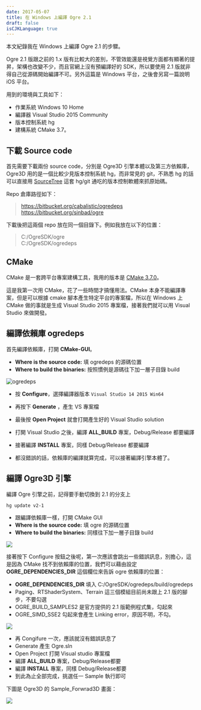 ```yaml
---
date: 2017-05-07
title: 在 Windows 上編譯 Ogre 2.1
draft: false
isCJKLanguage: true
---
```

本文紀錄我在 Windows 上編譯 Ogre 2.1 的步驟。

Ogre 2.1 版跟之前的 1.x 版有比較大的差別，不管效能還是視覺方面都有顯著的提昇，架構也改變不少，而且官網上沒有預編譯好的 SDK，所以要使用 2.1 版就非得自己從源碼開始編譯不可。另外這篇是 Windows 平台，之後會另寫一篇說明 iOS 平台。

用到的環境與工具如下：

- 作業系統 Windows 10 Home
- 編譯器 Visual Studio 2015 Community
- 版本控制系統 hg 
- 建構系統 CMake 3.7。

## 下載 Source code

首先需要下載兩份 source code，分別是 Ogre3D 引擎本體以及第三方依賴庫，Ogre3D 用的是一個比較少見版本控制系統 hg，而非常見的 git，不熟悉 hg 的話可以直接用 [SourceTree][sourcetree] 這套 hg/git 通吃的版本控制軟體來抓原始碼。

Repo 倉庫路徑如下：

> https://bitbucket.org/cabalistic/ogredeps <br/>
> https://bitbucket.org/sinbad/ogre

下載後把這兩個 repo 放在同一個目錄下。例如我放在以下的位置：

> C:/OgreSDK/ogre <br/>
> C:/OgreSDK/ogredeps

[sourcetree]: https://www.sourcetreeapp.com/

## CMake

CMake 是一套跨平台專案建構工具，我用的版本是 [CMake 3.7.0][0]。

這是我第一次用 CMake，花了一些時間才搞懂用法。CMake 本身不能編譯專案，但是可以根據 cmake 腳本產生特定平台的專案檔，所以在 Windows 上 CMake 做的事就是生成 Visual Studio 2015 專案檔，接著我們就可以用 Visual Studio 來做開發。

[0]: https://cmake.org/  "CMake official site"

## 編譯依賴庫  ogredeps

首先編譯依賴庫，打開 **CMake-GUI**。

- **Where is the source code:** 填 ogredeps 的源碼位置
- **Where to build the binaries:** 按照慣例是源碼往下加一層子目錄 build 

![ogredeps](/img/cmake-ogredeps.png)

- 按 **Configure**，選擇編譯器版本 `Visual Studio 14 2015 Win64`
- 再按下 **Generate** ，產生 VS 專案檔
- 最後按 **Open Project** 就會打開產生好的 Visual Studio solution

- 打開 Visual Studio 之後，編譯 **ALL_BUILD** 專案，Debug/Release 都要編譯
- 接著編譯 **INSTALL** 專案，同樣 Debug/Release 都要編譯
- 都沒錯誤的話，依賴庫的編譯就算完成，可以接著編譯引擎本體了。

## 編譯 Ogre3D 引擎

編譯 Ogre 引擎之前，記得要手動切換到 2.1 的分支上

    hg update v2-1

- 跟編譯依賴庫一樣，打開 CMake GUI
- **Where is the source code:** 填 ogre 的源碼位置
- **Where to build the binaries:** 同樣往下加一層子目錄 build 

![](/img/cmake-ogre3d.png)

接著按下 Configure 按鈕之後呢，第一次應該會跳出一些錯誤訊息，別擔心，這是因為 CMake 找不到依賴庫的位置，我們可以藉由設定 **OGRE_DEPENDENCIES_DIR**  這個欄位來告訴 ogre 依賴庫的位置：

- **OGRE_DEPENDENCIES_DIR** 填入 C:/OgreSDK/ogredeps/build/ogredeps
- Paging、RTShaderSystem、Terrain 這三個模組目前尚未跟上 2.1 版的腳步，不要勾選
- OGRE_BUILD_SAMPLES2 是官方提供的 2.1 版範例程式集，勾起來
- OGRE_SIMD_SSE2 勾起來會產生 Linking error，原因不明，不勾。

![](/img/cmake-ogre3d-config.png)

- 再 Congifure 一次，應該就沒有錯誤訊息了
- Generate 產生 Ogre.sln
- Open Project 打開 Visual studio 專案檔
- 編譯 **ALL_BUILD** 專案，Debug/Release都要 
- 編譯 **INSTALL** 專案，同樣 Debug/Release都要
- 到此為止全部完成，挑選任一 Sample 執行即可

下圖是 Ogre3D 的 Sample_Forwrad3D 畫面：

![](/img/ogre3d-forward.jpg)



